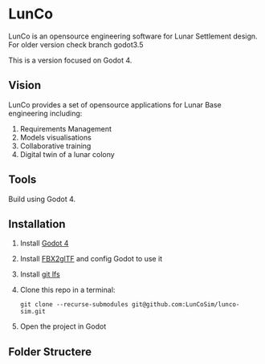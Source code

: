# LunCo

LunCo is an opensource engineering software for Lunar Settlement design. For older version check branch godot3.5

This is a version focused on Godot 4.


## Vision

LunCo provides a set of opensource applications for Lunar Base engineering including:
1. Requirements Management
2. Models visualisations
3. Collaborative training
4. Digital twin of a lunar colony

## Tools

Build using Godot 4.


## Installation

1. Install [Godot 4](https://godotengine.org/download/)
2. Install [FBX2glTF](https://github.com/godotengine/FBX2glTF/tags) and config Godot to use it
3. Install [git lfs](https://github.com/git-lfs/git-lfs#getting-started)
4. Clone this repo in a terminal: 

	```git clone --recurse-submodules git@github.com:LunCoSim/lunco-sim.git```

5. Open the project in Godot

## Folder Structere
